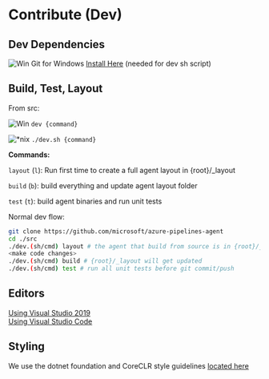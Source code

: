 # Contribute (Dev)

## Dev Dependencies

![Win](res/win_sm.png) Git for Windows [Install Here](https://git-scm.com/downloads) (needed for dev sh script)

## Build, Test, Layout 

From src:

![Win](res/win_sm.png) `dev {command}`  

![*nix](res/linux_sm.png) `./dev.sh {command}`
  
**Commands:**  

`layout` (`l`):  Run first time to create a full agent layout in {root}/_layout  

`build` (`b`):   build everything and update agent layout folder  

`test` (`t`):    build agent binaries and run unit tests  

Normal dev flow:
```bash
git clone https://github.com/microsoft/azure-pipelines-agent
cd ./src
./dev.(sh/cmd) layout # the agent that build from source is in {root}/_layout
<make code changes>
./dev.(sh/cmd) build # {root}/_layout will get updated
./dev.(sh/cmd) test # run all unit tests before git commit/push
```

## Editors

[Using Visual Studio 2019](https://www.visualstudio.com/vs/)  
[Using Visual Studio Code](https://code.visualstudio.com/)

## Styling

We use the dotnet foundation and CoreCLR style guidelines [located here](
https://github.com/dotnet/corefx/blob/master/Documentation/coding-guidelines/coding-style.md)
